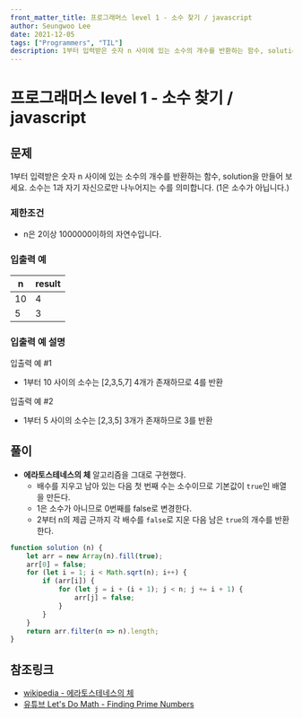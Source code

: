 ```yaml
---
front_matter_title: 프로그래머스 level 1 - 소수 찾기 / javascript
author: Seungwoo Lee
date: 2021-12-05
tags: ["Programmers", "TIL"]
description: 1부터 입력받은 숫자 n 사이에 있는 소수의 개수를 반환하는 함수, solution을 만들어 보세요. 소수는 1과 자기 자신으로만 나누어지는 수를 의미합니다. (1은 소수가 아닙니다.)
---
```


# 프로그래머스 level 1 - 소수 찾기 / javascript

## 문제

1부터 입력받은 숫자 n 사이에 있는 소수의 개수를 반환하는 함수, solution을 만들어 보세요.
소수는 1과 자기 자신으로만 나누어지는 수를 의미합니다. (1은 소수가 아닙니다.)

### 제한조건

* n은 2이상 1000000이하의 자연수입니다.

### 입출력 예

n|result
--|-----
10|4
5|3

### 입출력 예 설명

입출력 예 #1

* 1부터 10 사이의 소수는 [2,3,5,7] 4개가 존재하므로 4를 반환

입출력 예 #2

* 1부터 5 사이의 소수는 [2,3,5] 3개가 존재하므로 3를 반환

## 풀이

* **에라토스테네스의 체** 알고리즘을 그대로 구현했다.
  * 배수를 지우고 남아 있는 다음 첫 번째 수는 소수이므로 기본값이 `true`인 배열을 만든다.
  * 1은 소수가 아니므로 0번째를 false로 변경한다.
  * 2부터 n의 제곱 근까지 각 배수를 `false`로 지운 다음 남은 `true`의 개수를 반환한다.

```js
function solution (n) {
    let arr = new Array(n).fill(true);
    arr[0] = false;
    for (let i = 1; i < Math.sqrt(n); i++) {
        if (arr[i]) {
            for (let j = i + (i + 1); j < n; j += i + 1) {
                arr[j] = false;
            }
        }
    }
    return arr.filter(n => n).length;
}
```

## 참조링크

* [wikipedia - 에라토스테네스의 체](https://ko.wikipedia.org/wiki/%EC%97%90%EB%9D%BC%ED%86%A0%EC%8A%A4%ED%85%8C%EB%84%A4%EC%8A%A4%EC%9D%98_%EC%B2%B4)
* [유튜브 Let's Do Math - Finding Prime Numbers](https://www.youtube.com/watch?v=FBbHzy7v2Kg&t=1s)
